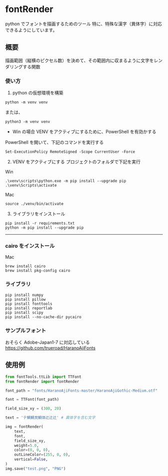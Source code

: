 # fontRender

python でフォントを描画するためのツール
特に、特殊な漢字（異体字）に対応できるようにしています。

## 概要

描画範囲（縦横のピクセル数）を決めて、その範囲内に収まるように文字をレンダリングする関数

### 使い方

1. python の仮想環境を構築

```
python -m venv venv
```

または、

```
python3 -m venv venv
```

- Win の場合 VENV をアクティブにするために、PowerShell を有効かする

PowerShell を開いて、下記のコマンドを実行する

```
Set-ExecutionPolicy RemoteSigned -Scope CurrentUser -Force
```

2. VENV をアクティブにする
   プロジェクトのフォルダで下記を実行

Win

```
.\venv\scripts\python.exe -m pip install --upgrade pip
.\venv\Scripts\activate
```

Mac

```
source ./venv/bin/activate
```

3. ライブラリをインストール

```
pip install -r requirements.txt
python -m pip install --upgrade pip
```

---

### cairo をインストール

Mac

```
brew install cairo
brew install pkg-config cairo
```

### ライブラリ

```
pip install numpy
pip install pillow
pip install fonttools
pip install reportlab
pip install scipy
pip install --no-cache-dir pycairo
```

### サンプルフォント

おそらく Adobe-Japan1-7 に対応している
https://github.com/trueroad/HaranoAjiFonts

## 使用例

```py
from fontTools.ttLib import TTFont
from fontRender import fontRender

font_path = "fonts/HaranoAjiFonts-master/HaranoAjiGothic-Medium.otf"

font = TTFont(font_path)

field_size_xy = (300, 20)

text = 'テ鯛鯛󠄀炱鯛󠄁体󠄂辻辻󠄀辻󠄁' # 異体字を含む文字

img = fontRender(
    text,
    font,
    field_size_xy,
    weight=5.0,
    color=(0, 0, 0),
    outLineColor=(255, 0, 0),
    vertical=False,
)
img.save("test.png", "PNG")

```
